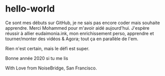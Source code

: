 # hello-world
Ce sont mes débuts sur GitHub, je ne sais pas encore coder mais souhaite apprendre. Merci Mohammed pour m'avoir aidé aujourd'hui. 
J'espère réussir à allier eudaimonia.ink, mon enrichissement perso, apprendre et tourner/monter des vidéos & Agora; tout ça en parallèle de l'em. 

Rien n'est certain, mais le défi est super. 

Bonne année 2020 si tu me lis

With Love from NoiseBridge, San Francisco. 


